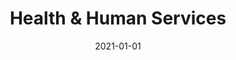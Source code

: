 ---
title: Health & Human Services
description: Brief description of this section
cover: health.jpg
date: 2021-01-01
---